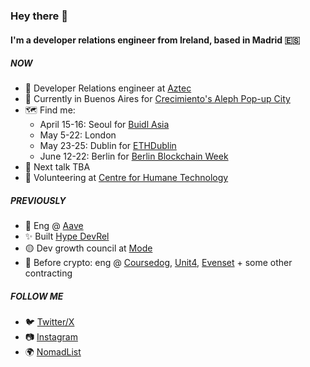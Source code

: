 ### Hey there 👋

#### I'm a developer relations engineer from Ireland, based in Madrid 🇪🇸

##### NOW

- 💙 Developer Relations engineer at [Aztec](https://aztec.network/)
- 👋 Currently in Buenos Aires for [Crecimiento's Aleph Pop-up City](https://bento.me/crecimientoar)
- 🗺️ Find me:
  - April 15-16: Seoul for [Buidl Asia](https://www.buidl.asia/)
  - May 5-22: London
  - May 23-25: Dublin for [ETHDublin](https://www.ethdublin.io/)
  - June 12-22: Berlin for [Berlin Blockchain Week](https://blockchainweek.berlin/)
- 🎤 Next talk TBA
- 🧠 Volunteering at [Centre for Humane Technology](https://www.humanetech.com/)

##### PREVIOUSLY

- 👻 Eng @ [Aave](https://aave.com/)
- ✨ Built [Hype DevRel](https://hy.pe/devrel)
- 🟡 Dev growth council at [Mode](https://mode.network)
- 🧭 Before crypto: eng @ [Coursedog](https://www.coursedog.com/), [Unit4](https://www.unit4.com/), [Evenset](https://evenset.com/) + some other contracting

##### FOLLOW ME
- 🐦 [Twitter/X](https://www.twitter.com/catmcgeecode/)
- 📷 [Instagram](https://www.instagram.com/catmcgeecode/)
- 🌍 [NomadList](https://nomadlist.com/@catmcgee)

